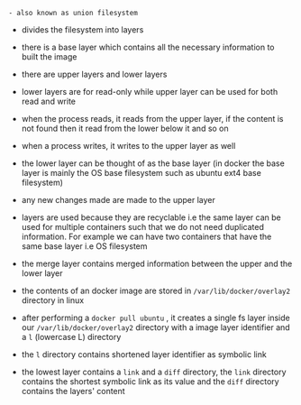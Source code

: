 	- also known as union filesystem 
- divides the filesystem into layers 
- there is a base layer which contains all the necessary information to built the image 
- there are upper layers and lower layers
- lower layers are for read-only while upper layer can be used for both read and write 
- when the process reads, it reads from the upper layer, if the content is not found then it read from the lower below it and so on
- when a process writes, it writes to the upper layer as well
- the lower layer can be thought of as the base layer (in docker the base layer is mainly the OS base filesystem such as ubuntu ext4 base filesystem)
- any new changes made are made to the upper layer
- layers are used because they are recyclable i.e the same layer can be used for multiple containers such that we do not need duplicated information. For example we can have two containers that have the same base layer i.e OS filesystem
- the merge layer contains merged information between the upper and the lower layer


- the contents of an docker image are stored in `/var/lib/docker/overlay2` directory in linux
- after performing a `docker pull ubuntu` , it creates a single fs layer inside our `/var/lib/docker/overlay2` directory with a image layer identifier and a `l` (lowercase L) directory
- the `l` directory contains shortened layer identifier as symbolic link
- the lowest layer contains a `link` and a `diff` directory, the `link` directory contains the shortest symbolic link as its value and the `diff` directory contains the layers' content
